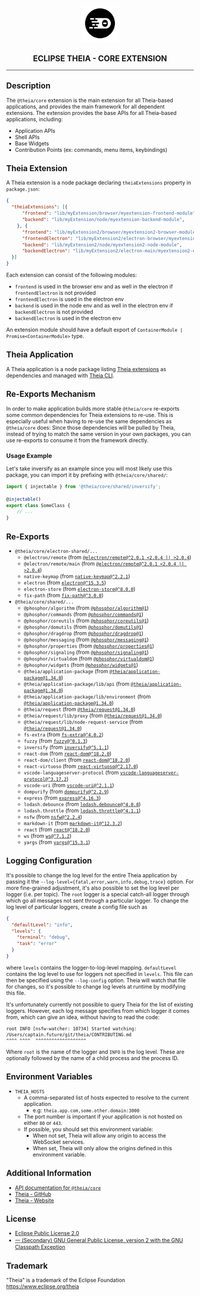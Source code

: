 <div align='center'>

<br />

<img src='https://raw.githubusercontent.com/eclipse-theia/theia/master/logo/theia.svg?sanitize=true' alt='theia-ext-logo' width='100px' />

<h2>ECLIPSE THEIA - CORE EXTENSION</h2>

<hr />

</div>

## Description

The `@theia/core` extension is the main extension for all Theia-based applications, and provides the main framework for all dependent extensions.
The extension provides the base APIs for all Theia-based applications, including:
- Application APIs
- Shell APIs
- Base Widgets
- Contribution Points (ex: commands, menu items, keybindings)

## Theia Extension

A Theia extension is a node package declaring `theiaExtensions` property in `package.json`:

```json
{
  "theiaExtensions": [{
      "frontend": "lib/myExtension/browser/myextension-frontend-module",
      "backend": "lib/myExtension/node/myextension-backend-module",
    }, {
      "frontend": "lib/myExtension2/browser/myextension2-browser-module",
      "frontendElectron": "lib/myExtension2/electron-browser/myextension2-electron-browser-module",
      "backend": "lib/myExtension2/node/myextension2-node-module",
      "backendElectron": "lib/myExtension2/electron-main/myextension2-electron-main-module"
  }]
}
```

Each extension can consist of the following modules:
- `frontend` is used in the browser env and as well in the electron if `frontendElectron` is not provided
- `frontendElectron` is used in the electron env
- `backend` is used in the node env and as well in the electron env if `backendElectron` is not provided
- `backendElectron` is used in the electron env

An extension module should have a default export of `ContainerModule | Promise<ContainerModule>` type.

## Theia Application

A Theia application is a node package listing [Theia extensions](#theia-extension) as dependencies and managed with [Theia CLI](../../dev-packages/cli/README.md).

## Re-Exports Mechanism

In order to make application builds more stable `@theia/core` re-exports some common dependencies for Theia extensions to re-use. This is especially useful when having to re-use the same dependencies as `@theia/core` does: Since those dependencies will be pulled by Theia, instead of trying to match the same version in your own packages, you can use re-exports to consume it from the framework directly.

### Usage Example

Let's take inversify as an example since you will most likely use this package, you can import it by prefixing with `@theia/core/shared/`:

```ts
import { injectable } from '@theia/core/shared/inversify';

@injectable()
export class SomeClass {
    // ...
}
```

## Re-Exports

- `@theia/core/electron-shared/...`
    - `@electron/remote` (from [`@electron/remote@^2.0.1 <2.0.4 || >2.0.4`](https://www.npmjs.com/package/@electron/remote))
    - `@electron/remote/main` (from [`@electron/remote@^2.0.1 <2.0.4 || >2.0.4`](https://www.npmjs.com/package/@electron/remote))
    - `native-keymap` (from [`native-keymap@^2.2.1`](https://www.npmjs.com/package/native-keymap))
    - `electron` (from [`electron@^15.3.5`](https://www.npmjs.com/package/electron))
    - `electron-store` (from [`electron-store@^8.0.0`](https://www.npmjs.com/package/electron-store))
    - `fix-path` (from [`fix-path@^3.0.0`](https://www.npmjs.com/package/fix-path))
- `@theia/core/shared/...`
    - `@phosphor/algorithm` (from [`@phosphor/algorithm@1`](https://www.npmjs.com/package/@phosphor/algorithm))
    - `@phosphor/commands` (from [`@phosphor/commands@1`](https://www.npmjs.com/package/@phosphor/commands))
    - `@phosphor/coreutils` (from [`@phosphor/coreutils@1`](https://www.npmjs.com/package/@phosphor/coreutils))
    - `@phosphor/domutils` (from [`@phosphor/domutils@1`](https://www.npmjs.com/package/@phosphor/domutils))
    - `@phosphor/dragdrop` (from [`@phosphor/dragdrop@1`](https://www.npmjs.com/package/@phosphor/dragdrop))
    - `@phosphor/messaging` (from [`@phosphor/messaging@1`](https://www.npmjs.com/package/@phosphor/messaging))
    - `@phosphor/properties` (from [`@phosphor/properties@1`](https://www.npmjs.com/package/@phosphor/properties))
    - `@phosphor/signaling` (from [`@phosphor/signaling@1`](https://www.npmjs.com/package/@phosphor/signaling))
    - `@phosphor/virtualdom` (from [`@phosphor/virtualdom@1`](https://www.npmjs.com/package/@phosphor/virtualdom))
    - `@phosphor/widgets` (from [`@phosphor/widgets@1`](https://www.npmjs.com/package/@phosphor/widgets))
    - `@theia/application-package` (from [`@theia/application-package@1.34.0`](https://www.npmjs.com/package/@theia/application-package/v/1.34.0))
    - `@theia/application-package/lib/api` (from [`@theia/application-package@1.34.0`](https://www.npmjs.com/package/@theia/application-package/v/1.34.0))
    - `@theia/application-package/lib/environment` (from [`@theia/application-package@1.34.0`](https://www.npmjs.com/package/@theia/application-package/v/1.34.0))
    - `@theia/request` (from [`@theia/request@1.34.0`](https://www.npmjs.com/package/@theia/request/v/1.34.0))
    - `@theia/request/lib/proxy` (from [`@theia/request@1.34.0`](https://www.npmjs.com/package/@theia/request/v/1.34.0))
    - `@theia/request/lib/node-request-service` (from [`@theia/request@1.34.0`](https://www.npmjs.com/package/@theia/request/v/1.34.0))
    - `fs-extra` (from [`fs-extra@^4.0.2`](https://www.npmjs.com/package/fs-extra))
    - `fuzzy` (from [`fuzzy@^0.1.3`](https://www.npmjs.com/package/fuzzy))
    - `inversify` (from [`inversify@^5.1.1`](https://www.npmjs.com/package/inversify))
    - `react-dom` (from [`react-dom@^18.2.0`](https://www.npmjs.com/package/react-dom))
    - `react-dom/client` (from [`react-dom@^18.2.0`](https://www.npmjs.com/package/react-dom))
    - `react-virtuoso` (from [`react-virtuoso@^2.17.0`](https://www.npmjs.com/package/react-virtuoso))
    - `vscode-languageserver-protocol` (from [`vscode-languageserver-protocol@^3.17.2`](https://www.npmjs.com/package/vscode-languageserver-protocol))
    - `vscode-uri` (from [`vscode-uri@^2.1.1`](https://www.npmjs.com/package/vscode-uri))
    - `dompurify` (from [`dompurify@^2.2.9`](https://www.npmjs.com/package/dompurify))
    - `express` (from [`express@^4.16.3`](https://www.npmjs.com/package/express))
    - `lodash.debounce` (from [`lodash.debounce@^4.0.8`](https://www.npmjs.com/package/lodash.debounce))
    - `lodash.throttle` (from [`lodash.throttle@^4.1.1`](https://www.npmjs.com/package/lodash.throttle))
    - `nsfw` (from [`nsfw@^2.2.4`](https://www.npmjs.com/package/nsfw))
    - `markdown-it` (from [`markdown-it@^12.3.2`](https://www.npmjs.com/package/markdown-it))
    - `react` (from [`react@^18.2.0`](https://www.npmjs.com/package/react))
    - `ws` (from [`ws@^7.1.2`](https://www.npmjs.com/package/ws))
    - `yargs` (from [`yargs@^15.3.1`](https://www.npmjs.com/package/yargs))

## Logging Configuration

It's possible to change the log level for the entire Theia application by
passing it the `--log-level={fatal,error,warn,info,debug,trace}` option.  For
more fine-grained adjustment, it's also possible to set the log level per
logger (i.e. per topic).  The `root` logger is a special catch-all logger
through which go all messages not sent through a particular logger.  To change
the log level of particular loggers, create a config file such as

```json
{
  "defaultLevel": "info",
  "levels": {
    "terminal": "debug",
    "task": "error"
  }
}
```

where `levels` contains the logger-to-log-level mapping.  `defaultLevel`
contains the log level to use for loggers not specified in `levels`.  This file
can then be specified using the `--log-config` option.  Theia will watch that
file for changes, so it's possible to change log levels at runtime by
modifying this file.

It's unfortunately currently not possible to query Theia for the list of
existing loggers.  However, each log message specifies from which logger it
comes from, which can give an idea, without having to read the code:

```
root INFO [nsfw-watcher: 10734] Started watching: /Users/captain.future/git/theia/CONTRIBUTING.md
^^^^ ^^^^  ^^^^^^^^^^^^^^^^^^^
```
Where `root` is the name of the logger and `INFO` is the log level. These are optionally followed by the name of a child process and the process ID.

## Environment Variables

- `THEIA_HOSTS`
  - A comma-separated list of hosts expected to resolve to the current application.
    - e.g: `theia.app.com,some.other.domain:3000`
  - The port number is important if your application is not hosted on either `80` or `443`.
  - If possible, you should set this environment variable:
    - When not set, Theia will allow any origin to access the WebSocket services.
    - When set, Theia will only allow the origins defined in this environment variable.

## Additional Information

- [API documentation for `@theia/core`](https://eclipse-theia.github.io/theia/docs/next/modules/core.html)
- [Theia - GitHub](https://github.com/eclipse-theia/theia)
- [Theia - Website](https://theia-ide.org/)

## License

- [Eclipse Public License 2.0](http://www.eclipse.org/legal/epl-2.0/)
- [一 (Secondary) GNU General Public License, version 2 with the GNU Classpath Exception](https://projects.eclipse.org/license/secondary-gpl-2.0-cp)

## Trademark
"Theia" is a trademark of the Eclipse Foundation
https://www.eclipse.org/theia
